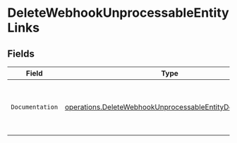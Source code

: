 # DeleteWebhookUnprocessableEntityLinks


## Fields

| Field                                                                                                                                | Type                                                                                                                                 | Required                                                                                                                             | Description                                                                                                                          |
| ------------------------------------------------------------------------------------------------------------------------------------ | ------------------------------------------------------------------------------------------------------------------------------------ | ------------------------------------------------------------------------------------------------------------------------------------ | ------------------------------------------------------------------------------------------------------------------------------------ |
| `Documentation`                                                                                                                      | [operations.DeleteWebhookUnprocessableEntityDocumentation](../../models/operations/deletewebhookunprocessableentitydocumentation.md) | :heavy_check_mark:                                                                                                                   | The URL to the generic Mollie API error handling guide.                                                                              |